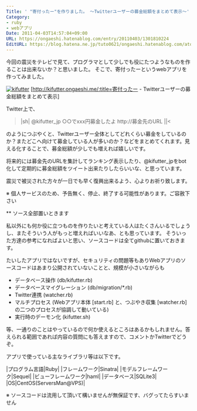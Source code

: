 ```yaml
---
Title: ' "寄付ったー"を作りました。 〜Twitterユーザーの募金総額をまとめて表示〜'
Category:
- ruby
- webアプリ
Date: 2011-04-03T14:57:04+09:00
URL: https://ongaeshi.hatenablog.com/entry/20110403/1301810224
EditURL: https://blog.hatena.ne.jp/tuto0621/ongaeshi.hatenablog.com/atom/entry/6435922169449192850
---
```


今回の震災をテレビで見て、プログラマとして少しでも役にたつようなものを作ることは出来ないか？と思いました。
そこで、寄付ったーというwebアプリを作ってみました。

<a href="http://kifutter.ongaeshi.me/"><img src="http://cdn-ak.f.st-hatena.com/images/fotolife/t/tuto0621/20110403/20110403144717.png?1301809657" alt="kifutter"></a>
[http://kifutter.ongaeshi.me/:title=寄付ったー - Twitterユーザーの募金総額をまとめて表示]

Twitter上で、

>|sh|
@kifutter_jp ○○でxxx円募金したよ http://募金先のURL
||<

のようにつぶやくと、Twitterユーザー全体としてどれくらい募金をしているのか？またどこへ向けて募金している人が多いのか？などをまとめてくれます。見える化することで、募金総額が少しでも増えれば嬉しいです。

将来的には募金先のURLを集計してランキング表示したり、@kifutter_jpをbot化して定期的に募金総額をツイート出来たりしたらいいな、と思っています。

震災で被災された方々が一日でも早く復興出来るよう、心よりお祈り致します。

※ 個人サービスのため、予告無く、停止、終了する可能性があります。ご容赦下さい

** ソース全部置いときます

私以外にも何か役に立つものを作りたいと考えている人はたくさんいるでしょうし、またそういう人がもっと増えればいいなあ、とも思っています。
そういった方達の参考になればよいと思い、ソースコードは全てgithubに置いておきます。

たいしたアプリではないですが、セキュリティの問題等もありWebアプリのソースコードはあまり公開されていないことと、規模が小さいながらも

- データベース操作 (db/kifutter.rb)
- データベースマイグレーション (db/migration/*.rb)
- Twitter連携 (watcher.rb)
- マルチプロセス (Webアプリ本体 [start.rb] と、つぶやき収集 [watcher.rb] の二つのプロセスが協調して動いている)
- 実行時のデーモン化 (kifutter.sh)

等、一通りのことはやっているので何か使えるところはあるかもしれません。答えられる範囲であれば内容の質問にも答えますので、コメントかTwitterでどうぞ。

アプリで使っている主なライブラリ等は以下です。

|プログラム言語|Ruby|
|フレームワーク|Sinatra|
|モデルフレームワーク|Sequel|
|ビューフレームワーク|haml|
|データベース|SQLite3|
|OS|CentOS(ServersMan@VPS)|

※ ソースコードは流用して頂いて構いませんが無保証です、バグってたらすいません
